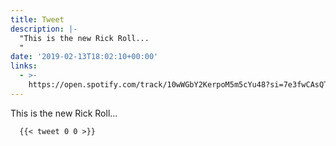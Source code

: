 ```yaml
---
title: Tweet
description: |-
  "This is the new Rick Roll...
  "
date: '2019-02-13T18:02:10+00:00'
links:
  - >-
    https://open.spotify.com/track/10wWGbY2KerpoM5m5cYu48?si=7e3fwCAsQTuq12s9L5fZvQ
---
```

This is the new Rick Roll...

      {{< tweet 0 0 >}}
    
